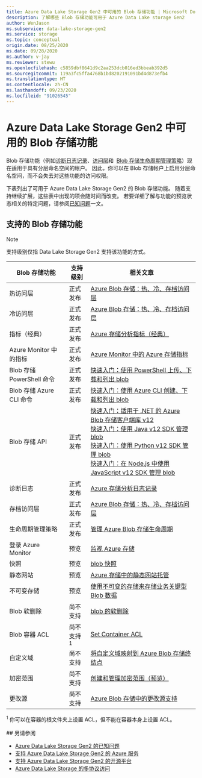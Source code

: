 ```yaml
---
title: Azure Data Lake Storage Gen2 中可用的 Blob 存储功能 | Microsoft Docs
description: 了解哪些 Blob 存储功能可用于 Azure Data Lake storage Gen2
author: WenJason
ms.subservice: data-lake-storage-gen2
ms.service: storage
ms.topic: conceptual
origin.date: 08/25/2020
ms.date: 09/28/2020
ms.author: v-jay
ms.reviewer: stewu
ms.openlocfilehash: c5859dbf8641d9c2aa253dcb016ed3bbeab392d5
ms.sourcegitcommit: 119a3fc5ffa4768b1bd8202191091bd4d873efb4
ms.translationtype: HT
ms.contentlocale: zh-CN
ms.lasthandoff: 09/23/2020
ms.locfileid: "91026545"
---
```

# <a name="blob-storage-features-available-in-azure-data-lake-storage-gen2"></a>Azure Data Lake Storage Gen2 中可用的 Blob 存储功能

Blob 存储功能（例如[诊断日志记录](../common/storage-analytics-logging.md)、[访问层](storage-blob-storage-tiers.md)和  [Blob 存储生命周期管理策略](storage-lifecycle-management-concepts.md)）现在适用于具有分层命名空间的帐户。 因此，你可以在 Blob 存储帐户上启用分层命名空间，而不会失去对这些功能的访问权限。

下表列出了可用于 Azure Data Lake Storage Gen2 的 Blob 存储功能。 随着支持继续扩展，这些表中出现的项会随时间而改变。 若要详细了解与功能的预览状态相关的特定问题，请参阅[已知问题](data-lake-storage-known-issues.md)一文。

## <a name="supported-blob-storage-features"></a>支持的 Blob 存储功能

> [!NOTE]
> 支持级别仅指 Data Lake Storage Gen2 支持该功能的方式。 

|Blob 存储功能 |支持级别 |相关文章 |
|---------------|-------------------|---|
|热访问层|正式发布|[Azure Blob 存储：热、冷、存档访问层](storage-blob-storage-tiers.md)|
|冷访问层|正式发布|[Azure Blob 存储：热、冷、存档访问层](storage-blob-storage-tiers.md)|
|指标（经典）|正式发布|[Azure 存储分析指标（经典）](../common/storage-analytics-metrics.md?toc=%2fstorage%2fblobs%2ftoc.json)|
|Azure Monitor 中的指标|正式发布|[Azure Monitor 中的 Azure 存储指标](../common/storage-metrics-in-azure-monitor.md?toc=%2fstorage%2fblobs%2ftoc.json)|
|Blob 存储 PowerShell 命令|正式发布|[快速入门：使用 PowerShell 上传、下载和列出 blob](storage-quickstart-blobs-powershell.md)|
|Blob 存储 Azure CLI 命令|正式发布|[快速入门：使用 Azure CLI 创建、下载和列出 blob](storage-quickstart-blobs-cli.md)|
|Blob 存储 API|正式发布|[快速入门：适用于 .NET 的 Azure Blob 存储客户端库 v12](storage-quickstart-blobs-dotnet.md)<br>[快速入门：使用 Java v12 SDK 管理 blob](storage-quickstart-blobs-java.md)<br>[快速入门：使用 Python v12 SDK 管理 blob](storage-quickstart-blobs-python.md)<br>[快速入门：在 Node.js 中使用 JavaScript v12 SDK 管理 blob](storage-quickstart-blobs-nodejs.md)|
|诊断日志|正式发布|[Azure 存储分析日志记录](../common/storage-analytics-logging.md?toc=%2fstorage%2fblobs%2ftoc.json)|
|存档访问层|正式发布|[Azure Blob 存储：热、冷、存档访问层](storage-blob-storage-tiers.md)|
|生命周期管理策略|正式发布|[管理 Azure Blob 存储生命周期](storage-lifecycle-management-concepts.md)|
|登录 Azure Monitor|预览 |[监视 Azure 存储](../common/monitor-storage.md)|
|快照|预览|[blob 快照](snapshots-overview.md)|
|静态网站|预览|[Azure 存储中的静态网站托管](storage-blob-static-website.md)|
|不可变存储|预览|[使用不可变的存储来存储业务关键型 Blob 数据](storage-blob-immutable-storage.md)|
|Blob 软删除|尚不支持|[blob 的软删除](storage-blob-soft-delete.md)|
|Blob 容器 ACL|尚不支持<div role="complementary" aria-labelledby="blob-container-ACL"><sup>1</sup></div>|[Set Container ACL](https://docs.microsoft.com/rest/api/storageservices/set-container-acl)|
|自定义域|尚不支持|[将自定义域映射到 Azure Blob 存储终结点](storage-custom-domain-name.md)|
|加密范围|尚不支持|[创建和管理加密范围（预览）](encryption-scope-manage.md)|
|更改源|尚不支持|[Azure Blob 存储中的更改源支持](storage-blob-change-feed.md)|

<div id="blob-container-ACL"><sup>1</sup> 你可以在容器的根文件夹上设置 ACL，但不能在容器本身上设置 ACL。</div><br>
## 另请参阅

- [Azure Data Lake Storage Gen2 的已知问题](data-lake-storage-known-issues.md)
- [支持 Azure Data Lake Storage Gen2 的 Azure 服务](data-lake-storage-supported-azure-services.md)
- [支持 Azure Data Lake Storage Gen2 的开源平台](data-lake-storage-supported-open-source-platforms.md)
- [Azure Data Lake Storage 的多协议访问](data-lake-storage-multi-protocol-access.md)